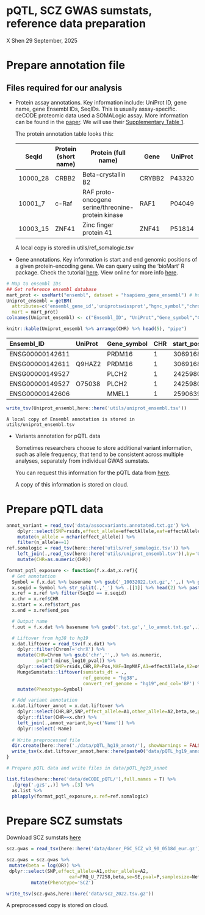 pQTL, SCZ GWAS sumstats, reference data preparation
================
X Shen
29 September, 2025

# Prepare annotation file

## Files required for our analysis

-   Protein assay annotations. Key information include: UniProt ID, gene
    name, gene Ensembl IDs, SeqIDs. This is usually assay-specific.
    deCODE proteomic data used a SOMALogic assay. More information can
    be found in the
    [paper](https://www.nature.com/articles/s41588-021-00978-w). We will
    use their [Supplementary Table
    1](https://static-content.springer.com/esm/art%3A10.1038%2Fs41588-021-00978-w/MediaObjects/41588_2021_978_MOESM4_ESM.xlsx).

    The protein annotation table looks this:

    | SeqId    | Protein (short name) | Protein (full name)                                | Gene   | UniProt | Organism | Type    | Ensembl.Gene.ID |
    |----------|----------------------|----------------------------------------------------|--------|---------|----------|---------|-----------------|
    | 10000_28 | CRBB2                | Beta-crystallin B2                                 | CRYBB2 | P43320  | human    | Protein | ENSG00000244752 |
    | 10001_7  | c-Raf                | RAF proto-oncogene serine/threonine-protein kinase | RAF1   | P04049  | human    | Protein | ENSG00000132155 |
    | 10003_15 | ZNF41                | Zinc finger protein 41                             | ZNF41  | P51814  | human    | Protein | ENSG00000147124 |

    A local copy is stored in utils/ref_somalogic.tsv

-   Gene annotations. Key information is start and end genomic positions
    of a given protein-encoding gene. We can query using the ‘bioMart’ R
    package. Check the tutorial
    [here](https://bioconductor.org/packages/release/bioc/vignettes/biomaRt/inst/doc/accessing_ensembl.html).
    View online for more info
    [here](https://www.ensembl.org/info/data/biomart/how_to_use_biomart.html).

``` r
# Map to ensembl IDs
## Get reference ensembl database
mart_prot <- useMart("ensembl", dataset = "hsapiens_gene_ensembl") # human
Uniprot_ensembl = getBM(
  attributes=c('ensembl_gene_id','uniprotswissprot',"hgnc_symbol","chromosome_name","start_position","end_position"), 
  mart = mart_prot)
colnames(Uniprot_ensembl) <- c("Ensembl_ID", "UniProt","Gene_symbol","CHR","start_pos","end_pos")

knitr::kable(Uniprot_ensembl %>% arrange(CHR) %>% head(5), "pipe")
```

| Ensembl_ID      | UniProt | Gene_symbol | CHR | start_pos | end_pos |
|:----------------|:--------|:------------|:----|----------:|--------:|
| ENSG00000142611 |         | PRDM16      | 1   |   3069168 | 3438621 |
| ENSG00000142611 | Q9HAZ2  | PRDM16      | 1   |   3069168 | 3438621 |
| ENSG00000149527 |         | PLCH2       | 1   |   2425980 | 2505532 |
| ENSG00000149527 | O75038  | PLCH2       | 1   |   2425980 | 2505532 |
| ENSG00000142606 |         | MMEL1       | 1   |   2590639 | 2633016 |

``` r
write_tsv(Uniprot_ensembl,here::here('utils/uniprot_ensembl.tsv'))
```

    A local copy of Ensembl annotation is stored in utils/uniprot_ensembl.tsv

-   Variants annotation for pQTL data

    Sometimes researchers choose to store additional variant
    information, such as allele frequency, that tend to be consistent
    across multiple analyses, separately from individual GWAS sumstats.

    You can request this information for the pQTL data from
    [here](https://download.decode.is/form/2021/assocvariants.annotated.txt.gz).

    A copy of this information is stored on cloud.

# Prepare pQTL data

``` r
annot_variant = read_tsv('data/assocvariants.annotated.txt.gz') %>%
    dplyr::select(SNP=rsids,effect_allele=effectAllele,eaf=effectAlleleFreq,Name) %>%
    mutate(n_allele = nchar(effect_allele)) %>%
    filter(n_allele==1)
ref.somalogic = read_tsv(here::here('utils/ref_somalogic.tsv')) %>%
    left_join(.,read_tsv(here::here('utils/uniprot_ensembl.tsv')),by='UniProt') %>%
    mutate(CHR=as.numeric(CHR))

format_pqtl_exposure <- function(f.x.dat,x.ref){
  # Get annotation
  Symbol = f.x.dat %>% basename %>% gsub('_10032022.txt.gz','',.) %>% gsub('Proteomics_SMP_PC0_','',.) 
  x.seqid = Symbol %>% str_split(.,'_') %>% .[[1]] %>% head(2) %>% paste0(.,collapse='_')
  x.ref = x.ref %>% filter(SeqId == x.seqid)
  x.chr = x.ref$CHR
  x.start = x.ref$start_pos
  x.end = x.ref$end_pos

  # Output name
  f.out = f.x.dat %>% basename %>% gsub('.txt.gz','_lo_annot.txt.gz',.)

  # Liftover from hg38 to hg19
  x.dat.liftover = read_tsv(f.x.dat) %>%
    dplyr::filter(Chrom!='chrX') %>%
    mutate(CHR=Chrom %>% gsub('chr','',.) %>% as.numeric,
           p=10^(-minus_log10_pval)) %>%
    dplyr::select(SNP=rsids,CHR,BP=Pos,MAF=ImpMAF,A1=effectAllele,A2=otherAllele,beta=Beta,se=SE,p,N,Name) %>% 
    MungeSumstats::liftover(sumstats_dt = ., 
                            ref_genome = "hg38",
                            convert_ref_genome = "hg19",end_col='BP') %>% 
    mutate(Phenotype=Symbol) 

  # Add variant annotation
  x.dat.liftover_annot = x.dat.liftover %>%
    dplyr::select(CHR,BP,SNP,effect_allele=A1,other_allele=A2,beta,se,pval=p,samplesize=N,Phenotype,Name) %>% 
    dplyr::filter(CHR==x.chr) %>% 
    left_join(.,annot_variant,by=c('Name')) %>%
    dplyr::select(-Name)
  
  # Write preprocessed file
  dir.create(here::here('./data/pQTL_hg19_annot/'), showWarnings = FALSE)
  write_tsv(x.dat.liftover_annot,here::here(paste0('data/pQTL_hg19_annot/',f.out)))
}

# Prepare pQTL data and write files in data/pQTL_hg19_annot 

list.files(here::here('data/deCODE_pQTL/'),full.names = T) %>% 
  .[grep('.gz$',.)] %>% .[3] %>%
  as.list %>% 
  pblapply(format_pqtl_exposure,x.ref=ref.somalogic)
```

# Prepare SCZ sumstats

Download SCZ sumstats
[here](https://pgc.unc.edu/for-researchers/download-results/)

``` r
scz.gwas = read_tsv(here::here('data/daner_PGC_SCZ_w3_90_0518d_eur.gz'))
```

``` r
scz.gwas = scz.gwas %>% 
 mutate(beta = log(OR)) %>% 
 dplyr::select(SNP,effect_allele=A1,other_allele=A2,
                       eaf=FRQ_U_77258,beta,se=SE,pval=P,samplesize=Neff) %>% 
         mutate(Phenotype='SCZ') 

write_tsv(scz.gwas,here::here('data/scz_2022.tsv.gz'))
```

A preprocessed copy is stored on cloud.
